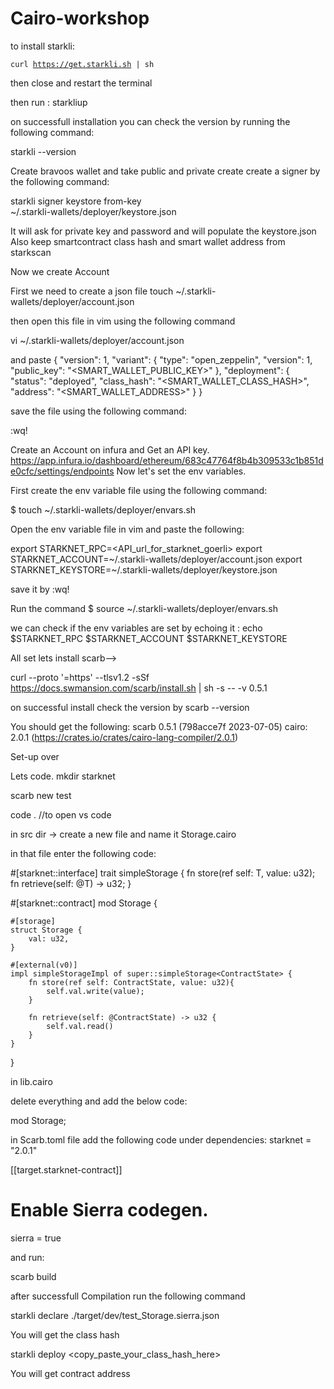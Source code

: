 # Cairo-workshop

to install starkli:

<code>curl https://get.starkli.sh | sh</code>

then close and restart the terminal

then run : starkliup

on successfull installation you can check the version by running the following command:

starkli --version

Create bravoos wallet and take public and private create
create a signer by the following command:

starkli signer keystore from-key \
~/.starkli-wallets/deployer/keystore.json

It will ask for private key  and password and will populate the keystore.json
Also keep smartcontract class hash and smart wallet address from starkscan

Now we create Account

First we need to create a json file
touch ~/.starkli-wallets/deployer/account.json

then open this file in vim using the following command

vi ~/.starkli-wallets/deployer/account.json

and paste {
  "version": 1,
  "variant": {
  "type": "open_zeppelin",
  "version": 1,
    "public_key": "<SMART_WALLET_PUBLIC_KEY>"
  },
  "deployment": {
    "status": "deployed",
    "class_hash": "<SMART_WALLET_CLASS_HASH>",
    "address": "<SMART_WALLET_ADDRESS>"
  }
}

save the file using the following command:

<esc>:wq!

Create an Account on infura and Get an API key.
https://app.infura.io/dashboard/ethereum/683c47764f8b4b309533c1b851de0cfc/settings/endpoints
Now let's set the env variables.

First create the env variable file using the following command:

$ touch ~/.starkli-wallets/deployer/envars.sh

Open the env variable file in vim and paste the following:

export STARKNET_RPC=<API_url_for_starknet_goerli>
export STARKNET_ACCOUNT=~/.starkli-wallets/deployer/account.json
export STARKNET_KEYSTORE=~/.starkli-wallets/deployer/keystore.json

save it by <esc>:wq!

Run the command
$ source ~/.starkli-wallets/deployer/envars.sh

we can check if the env variables are set by echoing it :
echo $STARKNET_RPC $STARKNET_ACCOUNT $STARKNET_KEYSTORE

All set lets install scarb-->

curl --proto '=https' --tlsv1.2 -sSf https://docs.swmansion.com/scarb/install.sh | sh -s -- -v 0.5.1

on successful install check the version by 
scarb --version

You should get the following:
scarb 0.5.1 (798acce7f 2023-07-05)
cairo: 2.0.1 (https://crates.io/crates/cairo-lang-compiler/2.0.1)

Set-up over

Lets code.
mkdir starknet

scarb new test

code . //to open vs code

in src dir -> create a new file and name it Storage.cairo

in that file enter the following code: 

#[starknet::interface]
trait simpleStorage<T> {
    fn store(ref self: T, value: u32);
    fn retrieve(self: @T) -> u32;
}

#[starknet::contract]
mod Storage {

    #[storage]
    struct Storage {
        val: u32,
    }

    #[external(v0)]
    impl simpleStorageImpl of super::simpleStorage<ContractState> {
        fn store(ref self: ContractState, value: u32){
            self.val.write(value);
        }

        fn retrieve(self: @ContractState) -> u32 {
            self.val.read()
        }
    }

}

in lib.cairo

delete everything and add the below code:

mod Storage;


in Scarb.toml file add the following code under dependencies:
starknet = "2.0.1"

[[target.starknet-contract]]
# Enable Sierra codegen.
sierra = true


and run:

scarb build

after successfull Compilation run the following command

starkli declare ./target/dev/test_Storage.sierra.json

You will get the class hash

starkli deploy \<copy_paste_your_class_hash_here>

You will get contract address



